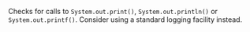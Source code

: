 Checks for calls to `System.out.print()`, `System.out.println()` or
`System.out.printf()`. Consider using a standard logging facility
instead.
